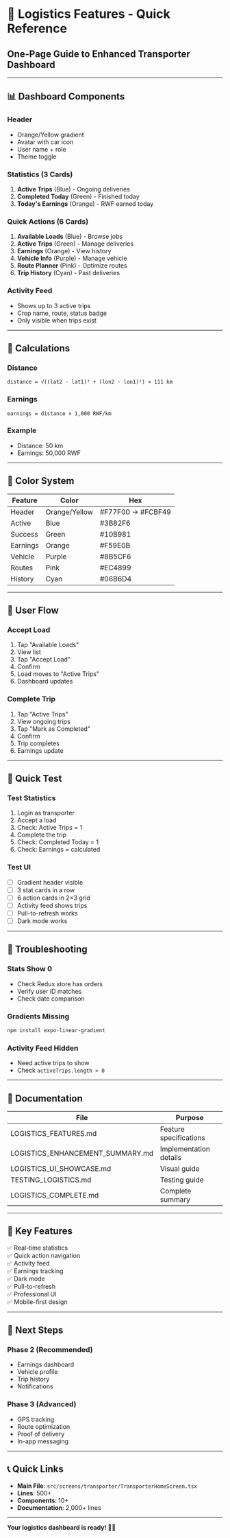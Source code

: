 # 🚀 Logistics Features - Quick Reference

## One-Page Guide to Enhanced Transporter Dashboard

---

## 📊 Dashboard Components

### **Header**

- Orange/Yellow gradient
- Avatar with car icon
- User name + role
- Theme toggle

### **Statistics (3 Cards)**

1. **Active Trips** (Blue) - Ongoing deliveries
2. **Completed Today** (Green) - Finished today
3. **Today's Earnings** (Orange) - RWF earned today

### **Quick Actions (6 Cards)**

1. **Available Loads** (Blue) - Browse jobs
2. **Active Trips** (Green) - Manage deliveries
3. **Earnings** (Orange) - View history
4. **Vehicle Info** (Purple) - Manage vehicle
5. **Route Planner** (Pink) - Optimize routes
6. **Trip History** (Cyan) - Past deliveries

### **Activity Feed**

- Shows up to 3 active trips
- Crop name, route, status badge
- Only visible when trips exist

---

## 🧮 Calculations

### **Distance**

```
distance = √((lat2 - lat1)² + (lon2 - lon1)²) × 111 km
```

### **Earnings**

```
earnings = distance × 1,000 RWF/km
```

### **Example**

- Distance: 50 km
- Earnings: 50,000 RWF

---

## 🎨 Color System

| Feature  | Color         | Hex               |
| -------- | ------------- | ----------------- |
| Header   | Orange/Yellow | #F77F00 → #FCBF49 |
| Active   | Blue          | #3B82F6           |
| Success  | Green         | #10B981           |
| Earnings | Orange        | #F59E0B           |
| Vehicle  | Purple        | #8B5CF6           |
| Routes   | Pink          | #EC4899           |
| History  | Cyan          | #06B6D4           |

---

## 📱 User Flow

### **Accept Load**

1. Tap "Available Loads"
2. View list
3. Tap "Accept Load"
4. Confirm
5. Load moves to "Active Trips"
6. Dashboard updates

### **Complete Trip**

1. Tap "Active Trips"
2. View ongoing trips
3. Tap "Mark as Completed"
4. Confirm
5. Trip completes
6. Earnings update

---

## 🧪 Quick Test

### **Test Statistics**

1. Login as transporter
2. Accept a load
3. Check: Active Trips = 1
4. Complete the trip
5. Check: Completed Today = 1
6. Check: Earnings = calculated

### **Test UI**

- [ ] Gradient header visible
- [ ] 3 stat cards in a row
- [ ] 6 action cards in 2×3 grid
- [ ] Activity feed shows trips
- [ ] Pull-to-refresh works
- [ ] Dark mode works

---

## 🐛 Troubleshooting

### **Stats Show 0**

- Check Redux store has orders
- Verify user ID matches
- Check date comparison

### **Gradients Missing**

```powershell
npm install expo-linear-gradient
```

### **Activity Feed Hidden**

- Need active trips to show
- Check `activeTrips.length > 0`

---

## 📄 Documentation

| File                             | Purpose                |
| -------------------------------- | ---------------------- |
| LOGISTICS_FEATURES.md            | Feature specifications |
| LOGISTICS_ENHANCEMENT_SUMMARY.md | Implementation details |
| LOGISTICS_UI_SHOWCASE.md         | Visual guide           |
| TESTING_LOGISTICS.md             | Testing guide          |
| LOGISTICS_COMPLETE.md            | Complete summary       |

---

## 🎯 Key Features

✅ Real-time statistics  
✅ Quick action navigation  
✅ Activity feed  
✅ Earnings tracking  
✅ Dark mode  
✅ Pull-to-refresh  
✅ Professional UI  
✅ Mobile-first design

---

## 🚀 Next Steps

### **Phase 2** (Recommended)

- Earnings dashboard
- Vehicle profile
- Trip history
- Notifications

### **Phase 3** (Advanced)

- GPS tracking
- Route optimization
- Proof of delivery
- In-app messaging

---

## 📞 Quick Links

- **Main File**: `src/screens/transporter/TransporterHomeScreen.tsx`
- **Lines**: 500+
- **Components**: 10+
- **Documentation**: 2,000+ lines

---

**Your logistics dashboard is ready! 🚛✨**
